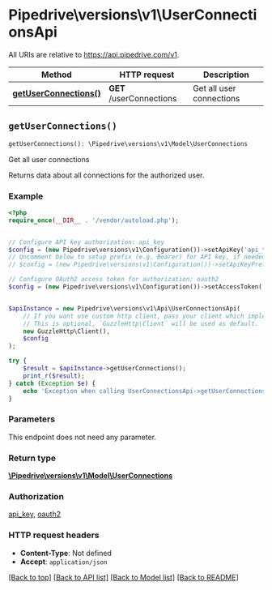 # Pipedrive\versions\v1\UserConnectionsApi

All URIs are relative to https://api.pipedrive.com/v1.

Method | HTTP request | Description
------------- | ------------- | -------------
[**getUserConnections()**](UserConnectionsApi.md#getUserConnections) | **GET** /userConnections | Get all user connections


## `getUserConnections()`

```php
getUserConnections(): \Pipedrive\versions\v1\Model\UserConnections
```

Get all user connections

Returns data about all connections for the authorized user.

### Example

```php
<?php
require_once(__DIR__ . '/vendor/autoload.php');


// Configure API key authorization: api_key
$config = (new Pipedrive\versions\v1\Configuration())->setApiKey('api_token', 'YOUR_API_KEY');
// Uncomment below to setup prefix (e.g. Bearer) for API key, if needed
// $config = (new Pipedrive\versions\v1\Configuration())->setApiKeyPrefix('api_token', 'Bearer');

// Configure OAuth2 access token for authorization: oauth2
$config = (new Pipedrive\versions\v1\Configuration())->setAccessToken('YOUR_ACCESS_TOKEN');


$apiInstance = new Pipedrive\versions\v1\Api\UserConnectionsApi(
    // If you want use custom http client, pass your client which implements `GuzzleHttp\ClientInterface`.
    // This is optional, `GuzzleHttp\Client` will be used as default.
    new GuzzleHttp\Client(),
    $config
);

try {
    $result = $apiInstance->getUserConnections();
    print_r($result);
} catch (Exception $e) {
    echo 'Exception when calling UserConnectionsApi->getUserConnections: ', $e->getMessage(), PHP_EOL;
}
```

### Parameters

This endpoint does not need any parameter.

### Return type

[**\Pipedrive\versions\v1\Model\UserConnections**](../Model/UserConnections.md)

### Authorization

[api_key](../../README.md#api_key), [oauth2](../../README.md#oauth2)

### HTTP request headers

- **Content-Type**: Not defined
- **Accept**: `application/json`

[[Back to top]](#) [[Back to API list]](../../README.md#endpoints)
[[Back to Model list]](../../../../README.md#models)
[[Back to README]](../../../../README.md)
